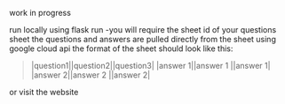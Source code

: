 work in progress

run locally using flask run
-you will require the sheet id of your questions sheet
the questions and answers are pulled directly from the sheet using google cloud api
the format of the sheet should look like this:

>|question1||question2||question3|
>|answer  1||answer 1 ||answer  1|
>|answer  2||answer 2 ||answer  2|

or visit the website
